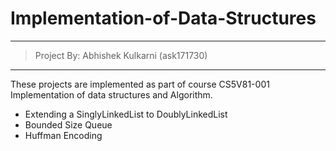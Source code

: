 # Implementation-of-Data-Structures
---
> Project By: Abhishek Kulkarni (ask171730)
---
These projects are implemented as part of course CS5V81-001 Implementation of data structures and Algorithm.

* Extending a SinglyLinkedList to DoublyLinkedList
* Bounded Size Queue
* Huffman Encoding

